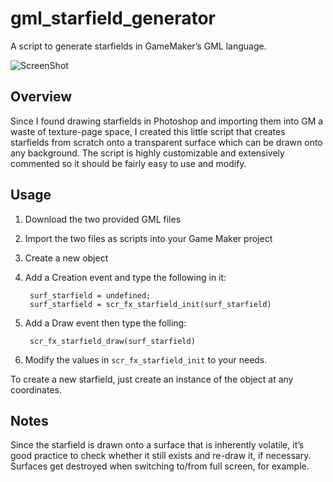 # gml_starfield_generator
A script to generate starfields in GameMaker’s GML language.

![ScreenShot](https://raw.github.com/PixelProphecy/_images/gh-pages/gml_starfield_generator_screen_1.png)

## Overview
Since I found drawing starfields in Photoshop and importing them into GM a waste of texture-page space, I created this little script that creates starfields from scratch onto a transparent surface which can be drawn onto any background. The script is highly customizable and extensively commented so it should be fairly easy to use and modify.

## Usage
1. Download the two provided GML files
2. Import the two files as scripts into your Game Maker project
3. Create a new object
4. Add a Creation event and type the following in it: 

        surf_starfield = undefined;
        surf_starfield = scr_fx_starfield_init(surf_starfield)

5. Add a Draw event then type the folling:

        scr_fx_starfield_draw(surf_starfield)

        
6. Modify the values in `scr_fx_starfield_init` to your needs.

To create a new starfield, just create an instance of the object at any coordinates.

## Notes
Since the starfield is drawn onto a surface that is inherently volatile, it’s good practice to check whether it still exists and re-draw it, if necessary. Surfaces get destroyed when switching to/from full screen, for example.
